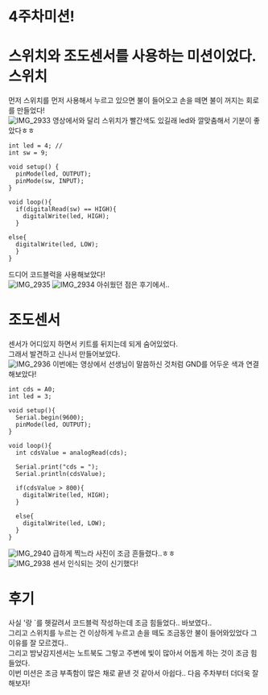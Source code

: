 4주차미션!
=====
스위치와 조도센서를 사용하는 미션이었다.     
스위치
===
먼저 스위치를 먼저 사용해서 누르고 있으면 불이 들어오고 손을 떼면 불이 꺼지는 회로를 만들었다!     
![IMG_2933](https://user-images.githubusercontent.com/101915141/166257016-8be67a19-2e66-4eb0-829d-1449cd42e5e7.JPG)
영상에서와 달리 스위치가 빨간색도 있길래 led와 깔맞춤해서 기분이 좋았다ㅎㅎ     
```
int led = 4; // 
int sw = 9;

void setup() {
  pinMode(led, OUTPUT);
  pinMode(sw, INPUT);
}

void loop(){
  if(digitalRead(sw) == HIGH){
    digitalWrite(led, HIGH);
  }

else{
  digitalWrite(led, LOW);
  }
}
```
드디어 코드블럭을 사용해보았다!      
![IMG_2935](https://user-images.githubusercontent.com/101915141/166257797-fafb5d6a-47bb-426e-8ab5-287029e8fd67.JPG)
![IMG_2934](https://user-images.githubusercontent.com/101915141/166257847-f04da848-ee72-4ce4-870c-01a2bb38310d.JPG)
아쉬웠던 점은 후기에서..     

조도센서
=====
센서가 어디있지 하면서 키트를 뒤지는데 되게 숨어있었다.      
그래서 발견하고 신나서 만들어보았다.       
![IMG_2936](https://user-images.githubusercontent.com/101915141/166258266-8528257a-5e60-45d5-b403-2294e1d214ae.JPG)
이번에는 영상에서 선생님이 말씀하신 것처럼 GND를 어두운 색과 연결해보았다!      
```
int cds = A0;
int led = 3;

void setup(){
  Serial.begin(9600);
  pinMode(led, OUTPUT);
}

void loop(){
  int cdsValue = analogRead(cds);

  Serial.print("cds = ");
  Serial.println(cdsValue);

  if(cdsValue > 800){
    digitalWrite(led, HIGH);
  }

  else{
    digitalWrite(led, LOW);
  }
}
```
![IMG_2940](https://user-images.githubusercontent.com/101915141/166258578-65a397d1-5307-4f7d-8516-728861543497.JPG)
급하게 찍느라 사진이 조금 흔들렸다..ㅎㅎ     
![IMG_2938](https://user-images.githubusercontent.com/101915141/166258593-f4f8db06-89a2-461c-a0f9-3f4c9b855c7f.JPG)
센서 인식되는 것이 신기했다!     

후기
====
사실 '랑 `를 헷갈려서 코드블럭 작성하는데 조금 힘들었다.. 바보였다..     
그리고 스위치를 누르는 건 이상하게 누르고 손을 떼도 조금동안 불이 들어와있었다 그 이유를 잘 모르겠다..     
그리고 밤낮감지센서는 노트북도 그렇고 주변에 빛이 많아서 어둡게 하는 것이 조금 힘들었다.     
이번 미션은 조금 부족함이 많은 채로 끝낸 것 같아서 아쉽다.. 다음 주차부터 더더욱 잘 해보자!
